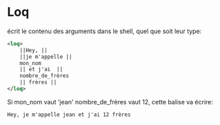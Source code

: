 # Loq
écrit le contenu des arguments dans le shell, quel que soit leur type:
```xml
<loq>
	||Hey, ||
	||je m'appelle ||
	mon_nom
	|| et j'ai  ||
	nombre_de_frères
	|| frères ||
</loq>
```
Si mon_nom vaut 'jean' nombre_de_frères vaut 12, cette balise va écrire:
```
Hey, je m'appelle jean et j'ai 12 frères 
```
